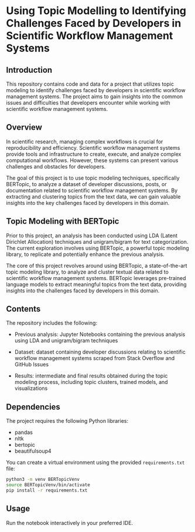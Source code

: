 # **Using Topic Modelling to Identifying Challenges Faced by Developers in Scientific Workflow Management Systems**

## Introduction

This repository contains code and data for a project that utilizes topic modeling to identify challenges faced by developers in scientific workflow management systems. The project aims to gain insights into the common issues and difficulties that developers encounter while working with scientific workflow management systems.

## Overview

In scientific research, managing complex workflows is crucial for reproducibility and efficiency. Scientific workflow management systems provide tools and infrastructure to create, execute, and analyze complex computational workflows. However, these systems can present various challenges and obstacles for developers.

The goal of this project is to use topic modeling techniques, specifically BERTopic, to analyze a dataset of developer discussions, posts, or documentation related to scientific workflow management systems. By extracting and clustering topics from the text data, we can gain valuable insights into the key challenges faced by developers in this domain.

## Topic Modeling with BERTopic

Prior to this project, an analysis has been conducted using LDA (Latent Dirichlet Allocation) techniques and unigram/bigram for text categorization. The current exploration involves using BERTopic, a powerful topic modeling library, to replicate and potentially enhance the previous analysis.

The core of this project revolves around using BERTopic, a state-of-the-art topic modeling library, to analyze and cluster textual data related to scientific workflow management systems. BERTopic leverages pre-trained language models to extract meaningful topics from the text data, providing insights into the challenges faced by developers in this domain.

## Contents

The repository includes the following:

- Previous analysis: Jupyter Notebooks containing the previous analysis using LDA and unigram/bigram techniques

- Dataset: dataset containing developer discussions relating to scientific workflow management systems scraped from Stack Overflow and GitHub Issues

- Results: intermediate and final results obtained during the topic modeling process, including topic clusters, trained models, and visualizations

## Dependencies

The project requires the following Python libraries:

- pandas
- nltk
- bertopic
- beautifulsoup4

You can create a virtual environment using the provided `requirements.txt` file:

```bash
python3 -m venv BERTopicVenv
source BERTopicVenv/bin/activate
pip install -r requirements.txt
```

## Usage

Run the notebook interactively in your preferred IDE.
